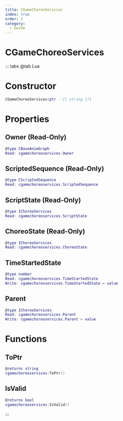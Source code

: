 ```yaml
---
title: CGameChoreoServices
index: true
order: 2
category:
  - Guide
---
```


# CGameChoreoServices

::: tabs
@tab Lua
# Constructor
```lua
CGameChoreoServices(ptr --[[ string ]])
```
# Properties
## Owner (Read-Only)
```lua
@type CBaseAnimGraph
Read: cgamechoreoservices.Owner
```
## ScriptedSequence (Read-Only)
```lua
@type CScriptedSequence
Read: cgamechoreoservices.ScriptedSequence
```
## ScriptState (Read-Only)
```lua
@type IChoreoServices
Read: cgamechoreoservices.ScriptState
```
## ChoreoState (Read-Only)
```lua
@type IChoreoServices
Read: cgamechoreoservices.ChoreoState
```
## TimeStartedState 
```lua
@type number
Read: cgamechoreoservices.TimeStartedState
Write: cgamechoreoservices.TimeStartedState = value
```
## Parent 
```lua
@type IChoreoServices
Read: cgamechoreoservices.Parent
Write: cgamechoreoservices.Parent = value
```
# Functions
## ToPtr
```lua
@returns string
cgamechoreoservices:ToPtr()
```
## IsValid
```lua
@returns bool
cgamechoreoservices:IsValid()
```

:::